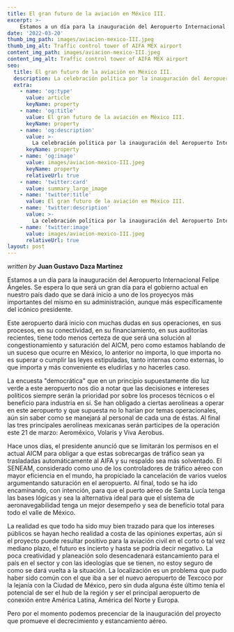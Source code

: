 ```yaml
---
title: El gran futuro de la aviación en México III.
excerpt: >-
    Estamos a un día para la inauguración del Aeropuerto Internacional Felipe Ángeles. Se espera lo que será un gran día para el gobierno actual en nuestro país dado que se dará inicio a uno de los proyecyos más importantes del mismo en su administración, aunque más específicamente del icónico presidente.
date: '2022-03-20'
thumb_img_path: images/aviacion-mexico-III.jpeg
thumb_img_alt: Traffic control tower of AIFA MEX airport
content_img_path: images/aviacion-mexico-III.jpeg
content_img_alt: Traffic control tower of AIFA MEX airport
seo:
  title: El gran futuro de la aviación en México III.
  description: La celebración política por la inauguración del Aeropuerto Internacional Felipe Ángeles.
  extra:
    - name: 'og:type'
      value: article
      keyName: property
    - name: 'og:title'
      value: El gran futuro de la aviación en México III.
      keyName: property
    - name: 'og:description'
      value: >-
        La celebración política por la inauguración del Aeropuerto Internacional Felipe Ángeles.
      keyName: property
    - name: 'og:image'
      value: images/aviacion-mexico-III.jpeg
      keyName: property
      relativeUrl: true
    - name: 'twitter:card'
      value: summary_large_image
    - name: 'twitter:title'
      value: El gran futuro de la aviación en México III.
    - name: 'twitter:description'
      value: >-
        La celebración política por la inauguración del Aeropuerto Internacional Felipe Ángeles.
    - name: 'twitter:image'
      value: images/aviacion-mexico-III.jpeg
      relativeUrl: true
layout: post
---
```


*written by* **Juan Gustavo Daza Martínez**

Estamos a un día para la inauguración del Aeropuerto Internacional Felipe Ángeles. Se espera lo que será un gran día para el gobierno actual en nuestro país dado que se dará inicio a uno de los proyecyos más importantes del mismo en su administración, aunque más específicamente del icónico presidente.

Este aeropuerto dará inicio con muchas dudas en sus operaciones, en sus procesos, en su conectividad, en su financiamiento, en sus auditorías recientes, tiene todo menos certeza de que será una solución al congestionamiento y saturación del AICM, pero como estamos hablando de un suceso que ocurre en México, lo anterior no importa, lo que importa no es superar o cumplir las leyes estipuladas, tanto internas como externas, lo que importa y más conveniente es eludirlas y no hacerles caso. 

La encuesta "democrática" que en un principio supuestamente dio luz verde a este aeropuerto nos dio a notar que las decisiones e intereses políticos siempre serán la prioridad por sobre los procesos técnicos o el beneficio para industria en sí. Se han obligado a ciertas aerolíneas a operar en este aeropuerto y que supuesta no lo harían por temas operacionales, aún sin saber como se manejará al personal de cada una de éstas. Al final las tres principales aerolíneas mexicanas serán participes de la operación este 21 de marzo: Aeroméxico, Volaris y Viva Aerobus.

Hace unos días, el presidente anunció que se limitarán los permisos en el actual AICM para obligar a que estas sobrecargas de tráfico sean ya trasladadas automáticamente al AIFA y su respaldo sea más solventado. El SENEAM, considerado como uno de los controladores de tráfico aéreo con mayor eficiencia en el mundo, ha propiciado la cancelación de varios vuelos argumentando saturación en el aeropuerto. Al final, todo se ha ido encaminando, con intención, para que el puerto aéreo de Santa Lucía tenga las bases lógicas y sea la alternativa ideal para que el sistema de aeronavegabilidad tenga un mejor desempeño y sea de beneficio total para todo el valle de México.

La realidad es que todo ha sido muy bien trazado para que los intereses públicos se hayan hecho realidad a costa de las opiniones expertas, aún si el proyecto puede resultar positivo para la aviación civil en el corto o tal vez mediano plazo, el futuro es incierto y hasta se podría decir negativo. La poca creatividad y planeación solo desencadenará estancamiento para el país en el sector y con las ideologías que se tienen, no estoy seguro de como se dará vuelta a la situación. La localización es un problema que pudo haber sido común con el que iba a ser el nuevo aeropuerto de Texcoco por la lejanía con la Ciudad de México, pero sin duda alguna éste último tenía el potencial de ser el hub de la región y ser el principal aeropuerto de conexión entre América Latina, América del Norte y Europa.

Pero por el momento podemos precenciar de la inauguración del proyecto que promueve el decrecimiento y estancamiento aéreo.